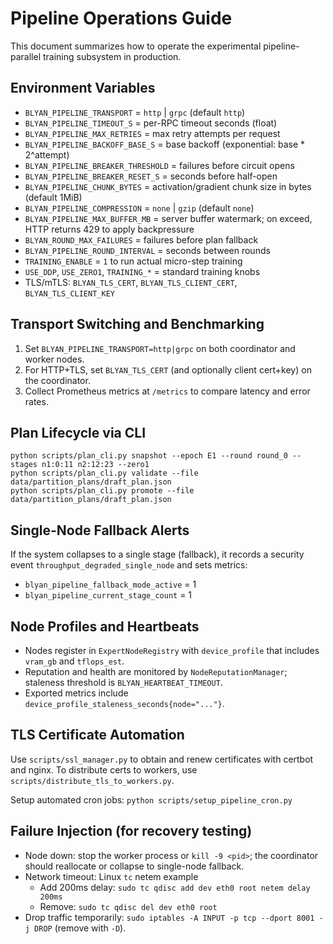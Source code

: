 # Pipeline Operations Guide

This document summarizes how to operate the experimental pipeline-parallel training subsystem in production.

## Environment Variables

- `BLYAN_PIPELINE_TRANSPORT` = `http` | `grpc` (default `http`)
- `BLYAN_PIPELINE_TIMEOUT_S` = per-RPC timeout seconds (float)
- `BLYAN_PIPELINE_MAX_RETRIES` = max retry attempts per request
- `BLYAN_PIPELINE_BACKOFF_BASE_S` = base backoff (exponential: base * 2^attempt)
- `BLYAN_PIPELINE_BREAKER_THRESHOLD` = failures before circuit opens
- `BLYAN_PIPELINE_BREAKER_RESET_S` = seconds before half-open
- `BLYAN_PIPELINE_CHUNK_BYTES` = activation/gradient chunk size in bytes (default 1MiB)
- `BLYAN_PIPELINE_COMPRESSION` = `none` | `gzip` (default `none`)
- `BLYAN_PIPELINE_MAX_BUFFER_MB` = server buffer watermark; on exceed, HTTP returns 429 to apply backpressure
- `BLYAN_ROUND_MAX_FAILURES` = failures before plan fallback
- `BLYAN_PIPELINE_ROUND_INTERVAL` = seconds between rounds
- `TRAINING_ENABLE` = `1` to run actual micro-step training
- `USE_DDP`, `USE_ZERO1`, `TRAINING_*` = standard training knobs
- TLS/mTLS: `BLYAN_TLS_CERT`, `BLYAN_TLS_CLIENT_CERT`, `BLYAN_TLS_CLIENT_KEY`

## Transport Switching and Benchmarking

1. Set `BLYAN_PIPELINE_TRANSPORT=http|grpc` on both coordinator and worker nodes.
2. For HTTP+TLS, set `BLYAN_TLS_CERT` (and optionally client cert+key) on the coordinator.
3. Collect Prometheus metrics at `/metrics` to compare latency and error rates.

## Plan Lifecycle via CLI

```
python scripts/plan_cli.py snapshot --epoch E1 --round round_0 --stages n1:0:11 n2:12:23 --zero1
python scripts/plan_cli.py validate --file data/partition_plans/draft_plan.json
python scripts/plan_cli.py promote --file data/partition_plans/draft_plan.json
```

## Single-Node Fallback Alerts

If the system collapses to a single stage (fallback), it records a security event `throughput_degraded_single_node` and sets metrics:
- `blyan_pipeline_fallback_mode_active` = 1
- `blyan_pipeline_current_stage_count` = 1

## Node Profiles and Heartbeats

- Nodes register in `ExpertNodeRegistry` with `device_profile` that includes `vram_gb` and `tflops_est`.
- Reputation and health are monitored by `NodeReputationManager`; staleness threshold is `BLYAN_HEARTBEAT_TIMEOUT`.
- Exported metrics include `device_profile_staleness_seconds{node="..."}`.

## TLS Certificate Automation

Use `scripts/ssl_manager.py` to obtain and renew certificates with certbot and nginx. To distribute certs to workers, use `scripts/distribute_tls_to_workers.py`.

Setup automated cron jobs: `python scripts/setup_pipeline_cron.py`

## Failure Injection (for recovery testing)

- Node down: stop the worker process or `kill -9 <pid>`; the coordinator should reallocate or collapse to single-node fallback.
- Network timeout: Linux `tc` netem example
  - Add 200ms delay: `sudo tc qdisc add dev eth0 root netem delay 200ms`
  - Remove: `sudo tc qdisc del dev eth0 root`
- Drop traffic temporarily: `sudo iptables -A INPUT -p tcp --dport 8001 -j DROP` (remove with `-D`).

